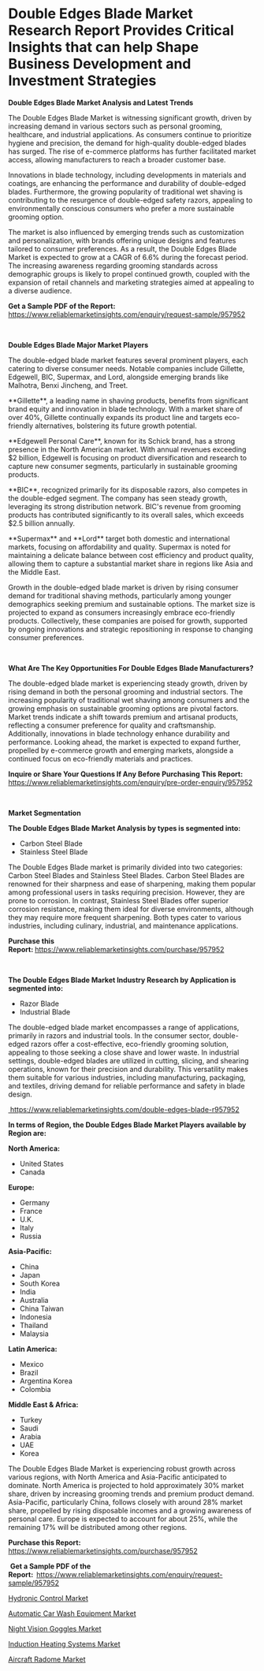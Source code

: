 <p><h1>Double Edges Blade Market Research Report Provides Critical Insights that can help Shape Business Development and Investment Strategies</h1></p><p><strong>Double Edges Blade Market Analysis and Latest Trends</strong></p>
<p><p>The Double Edges Blade Market is witnessing significant growth, driven by increasing demand in various sectors such as personal grooming, healthcare, and industrial applications. As consumers continue to prioritize hygiene and precision, the demand for high-quality double-edged blades has surged. The rise of e-commerce platforms has further facilitated market access, allowing manufacturers to reach a broader customer base.</p><p>Innovations in blade technology, including developments in materials and coatings, are enhancing the performance and durability of double-edged blades. Furthermore, the growing popularity of traditional wet shaving is contributing to the resurgence of double-edged safety razors, appealing to environmentally conscious consumers who prefer a more sustainable grooming option.</p><p>The market is also influenced by emerging trends such as customization and personalization, with brands offering unique designs and features tailored to consumer preferences. As a result, the Double Edges Blade Market is expected to grow at a CAGR of 6.6% during the forecast period. The increasing awareness regarding grooming standards across demographic groups is likely to propel continued growth, coupled with the expansion of retail channels and marketing strategies aimed at appealing to a diverse audience.</p></p>
<p><strong>Get a Sample PDF of the Report:&nbsp;</strong> <a href="https://www.reliablemarketinsights.com/enquiry/request-sample/957952?utm_campaign=1622&utm_medium=2&utm_source=Github&utm_content=ia&utm_term=18102024&utm_id=double-edges-blade">https://www.reliablemarketinsights.com/enquiry/request-sample/957952</a></p>
<p>&nbsp;</p>
<p><strong>Double Edges Blade Major Market Players</strong></p>
<p><p>The double-edged blade market features several prominent players, each catering to diverse consumer needs. Notable companies include Gillette, Edgewell, BIC, Supermax, and Lord, alongside emerging brands like Malhotra, Benxi Jincheng, and Treet.</p><p>**Gillette**, a leading name in shaving products, benefits from significant brand equity and innovation in blade technology. With a market share of over 40%, Gillette continually expands its product line and targets eco-friendly alternatives, bolstering its future growth potential.</p><p>**Edgewell Personal Care**, known for its Schick brand, has a strong presence in the North American market. With annual revenues exceeding $2 billion, Edgewell is focusing on product diversification and research to capture new consumer segments, particularly in sustainable grooming products.</p><p>**BIC**, recognized primarily for its disposable razors, also competes in the double-edged segment. The company has seen steady growth, leveraging its strong distribution network. BIC's revenue from grooming products has contributed significantly to its overall sales, which exceeds $2.5 billion annually.</p><p>**Supermax** and **Lord** target both domestic and international markets, focusing on affordability and quality. Supermax is noted for maintaining a delicate balance between cost efficiency and product quality, allowing them to capture a substantial market share in regions like Asia and the Middle East.</p><p>Growth in the double-edged blade market is driven by rising consumer demand for traditional shaving methods, particularly among younger demographics seeking premium and sustainable options. The market size is projected to expand as consumers increasingly embrace eco-friendly products. Collectively, these companies are poised for growth, supported by ongoing innovations and strategic repositioning in response to changing consumer preferences.</p></p>
<p>&nbsp;</p>
<p><strong>What Are The Key Opportunities For Double Edges Blade Manufacturers?</strong></p>
<p><p>The double-edged blade market is experiencing steady growth, driven by rising demand in both the personal grooming and industrial sectors. The increasing popularity of traditional wet shaving among consumers and the growing emphasis on sustainable grooming options are pivotal factors. Market trends indicate a shift towards premium and artisanal products, reflecting a consumer preference for quality and craftsmanship. Additionally, innovations in blade technology enhance durability and performance. Looking ahead, the market is expected to expand further, propelled by e-commerce growth and emerging markets, alongside a continued focus on eco-friendly materials and practices.</p></p>
<p><strong>Inquire or Share Your Questions If Any Before Purchasing This Report:</strong> <a href="https://www.reliablemarketinsights.com/enquiry/pre-order-enquiry/957952?utm_campaign=1622&utm_medium=2&utm_source=Github&utm_content=ia&utm_term=18102024&utm_id=double-edges-blade">https://www.reliablemarketinsights.com/enquiry/pre-order-enquiry/957952</a></p>
<p>&nbsp;</p>
<p><strong>Market Segmentation</strong></p>
<p><strong>The Double Edges Blade Market Analysis by types is segmented into:</strong></p>
<p><ul><li>Carbon Steel Blade</li><li>Stainless Steel Blade</li></ul></p>
<p><p>The Double Edges Blade market is primarily divided into two categories: Carbon Steel Blades and Stainless Steel Blades. Carbon Steel Blades are renowned for their sharpness and ease of sharpening, making them popular among professional users in tasks requiring precision. However, they are prone to corrosion. In contrast, Stainless Steel Blades offer superior corrosion resistance, making them ideal for diverse environments, although they may require more frequent sharpening. Both types cater to various industries, including culinary, industrial, and maintenance applications.</p></p>
<p><strong>Purchase this Report:&nbsp;</strong><a href="https://www.reliablemarketinsights.com/purchase/957952?utm_campaign=1622&utm_medium=2&utm_source=Github&utm_content=ia&utm_term=18102024&utm_id=double-edges-blade">https://www.reliablemarketinsights.com/purchase/957952</a></p>
<p>&nbsp;</p>
<p><strong>The Double Edges Blade Market Industry Research by Application is segmented into:</strong></p>
<p><ul><li>Razor Blade</li><li>Industrial Blade</li></ul></p>
<p><p>The double-edged blade market encompasses a range of applications, primarily in razors and industrial tools. In the consumer sector, double-edged razors offer a cost-effective, eco-friendly grooming solution, appealing to those seeking a close shave and lower waste. In industrial settings, double-edged blades are utilized in cutting, slicing, and shearing operations, known for their precision and durability. This versatility makes them suitable for various industries, including manufacturing, packaging, and textiles, driving demand for reliable performance and safety in blade design.</p></p>
<p><a href="https://www.reliablemarketinsights.com/double-edges-blade-r957952?utm_campaign=1622&utm_medium=2&utm_source=Github&utm_content=ia&utm_term=18102024&utm_id=double-edges-blade">&nbsp;https://www.reliablemarketinsights.com/double-edges-blade-r957952</a></p>
<p><strong>In terms of Region, the Double Edges Blade Market Players available by Region are:</strong></p>
<p>
    <p> <strong> North America: </strong>
        <ul>
            <li>United States</li>
            <li>Canada</li>
        </ul>
        </p> 
    <p> <strong> Europe: </strong>
        <ul>
            <li>Germany</li>
            <li>France</li>
            <li>U.K.</li>
            <li>Italy</li>
            <li>Russia</li>
        </ul>
        </p> 
    <p> <strong> Asia-Pacific: </strong>
        <ul>
            <li>China</li>
            <li>Japan</li>
            <li>South Korea</li>
            <li>India</li>
            <li>Australia</li>
            <li>China Taiwan</li>
            <li>Indonesia</li>
            <li>Thailand</li>
            <li>Malaysia</li>
        </ul>
        </p> 
    <p> <strong> Latin America: </strong>
        <ul>
            <li>Mexico</li>
            <li>Brazil</li>
            <li>Argentina Korea</li>
            <li>Colombia</li>
        </ul>
        </p> 
    <p> <strong> Middle East & Africa: </strong>
        <ul>
            <li>Turkey</li>
            <li>Saudi</li>
            <li>Arabia</li>
            <li>UAE</li>
            <li>Korea</li>
        </ul>
    </p>
    </p>
<p><p>The Double Edges Blade Market is experiencing robust growth across various regions, with North America and Asia-Pacific anticipated to dominate. North America is projected to hold approximately 30% market share, driven by increasing grooming trends and premium product demand. Asia-Pacific, particularly China, follows closely with around 28% market share, propelled by rising disposable incomes and a growing awareness of personal care. Europe is expected to account for about 25%, while the remaining 17% will be distributed among other regions.</p></p>
<p><strong>Purchase this Report: </strong><a href="https://www.reliablemarketinsights.com/purchase/957952?utm_campaign=1622&utm_medium=2&utm_source=Github&utm_content=ia&utm_term=18102024&utm_id=double-edges-blade">https://www.reliablemarketinsights.com/purchase/957952</a></p>
<p>&nbsp;<strong>Get a Sample PDF of the Report:&nbsp;&nbsp;</strong><a href="https://www.reliablemarketinsights.com/enquiry/request-sample/957952?utm_campaign=1622&utm_medium=2&utm_source=Github&utm_content=ia&utm_term=18102024&utm_id=double-edges-blade">https://www.reliablemarketinsights.com/enquiry/request-sample/957952</a></p>
<p><strong></strong></p>
<p><p><a href="https://www.linkedin.com/pulse/hydronic-control-market-size-share-trends-analysis-report-end-apxlf?utm_campaign=1622&utm_medium=2&utm_source=Github&utm_content=ia&utm_term=18102024&utm_id=double-edges-blade">Hydronic Control Market</a></p><p><a href="https://www.linkedin.com/pulse/global-automatic-car-wash-equipment-market-landscape-future-4y4nf?utm_campaign=1622&utm_medium=2&utm_source=Github&utm_content=ia&utm_term=18102024&utm_id=double-edges-blade">Automatic Car Wash Equipment Market</a></p><p><a href="https://www.linkedin.com/pulse/night-vision-goggles-market-navigating-challenges-unlocking-osepf?utm_campaign=1622&utm_medium=2&utm_source=Github&utm_content=ia&utm_term=18102024&utm_id=double-edges-blade">Night Vision Goggles Market</a></p><p><a href="https://issuu.com/reportprime-2/docs/induction-heating-systems-market-si_5118d7a8baa1e9?utm_campaign=1622&utm_medium=2&utm_source=Github&utm_content=ia&utm_term=18102024&utm_id=double-edges-blade">Induction Heating Systems Market</a></p><p><a href="https://www.linkedin.com/pulse/regional-adaptations-global-aircraft-radome-market-trends-xj6df?utm_campaign=1622&utm_medium=2&utm_source=Github&utm_content=ia&utm_term=18102024&utm_id=double-edges-blade">Aircraft Radome Market</a></p></p>